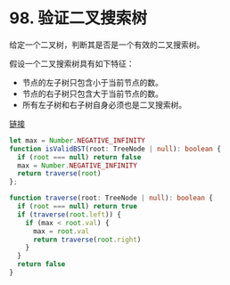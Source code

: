 # 98. 验证二叉搜索树

给定一个二叉树，判断其是否是一个有效的二叉搜索树。

假设一个二叉搜索树具有如下特征：

- 节点的左子树只包含小于当前节点的数。
- 节点的右子树只包含大于当前节点的数。
- 所有左子树和右子树自身必须也是二叉搜索树。

[链接](https://leetcode-cn.com/problems/validate-binary-search-tree)

```ts
let max = Number.NEGATIVE_INFINITY
function isValidBST(root: TreeNode | null): boolean {
  if (root === null) return false
  max = Number.NEGATIVE_INFINITY
  return traverse(root)
};

function traverse(root: TreeNode | null): boolean {
  if (root === null) return true
  if (traverse(root.left)) {
    if (max < root.val) {
      max = root.val
      return traverse(root.right)
    }
  }
  return false
}
```
